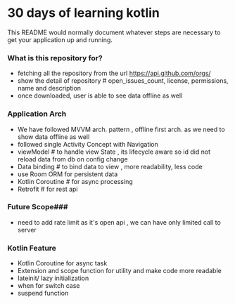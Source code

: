# 30 days of learning kotlin  #

This README would normally document whatever steps are necessary to get your application up and running.

### What is this repository for? ###

* fetching all the repository from the url https://api.github.com/orgs/
* show the detail of repository #  open_issues_count, license, permissions, name and description
* once downloaded, user is able to see data offline as well

### Application Arch ###

* We have followed MVVM arch. pattern , offline first arch. as we need to show data offline as well
* followed single Activity Concept with Navigation
* viewModel # to handle view State , its lifecycle aware so id did not reload data from db on config change
* Data binding # to bind data to view , more readability, less code
* use Room ORM for persistent data
* Kotlin Coroutine # for async processing
* Retrofit # for rest api

### Future Scope###
* need to add rate limit as it's open api , we can have only limited call to server

### Kotlin Feature ######
*  Kotlin Coroutine for async task
*  Extension and scope function for utility and make code more readable
*  lateinit/ lazy initialization
*  when for switch case
* suspend function



